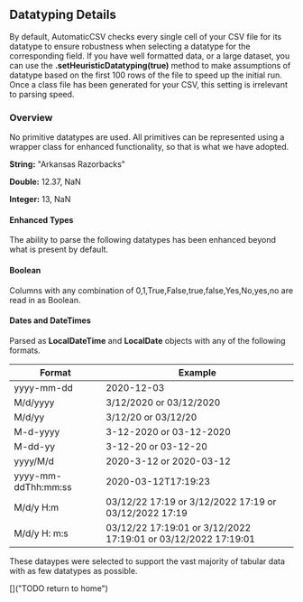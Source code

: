 ## Datatyping Details

By default, AutomaticCSV checks every single cell of your CSV file for its datatype to ensure robustness when selecting a datatype for the corresponding field. If you have well formatted data, or a large dataset, you can use the **.setHeuristicDatatyping(true)** method to make assumptions of datatype based on the first 100 rows of the file to speed up the initial run. Once a class file has been generated for your CSV, this setting is irrelevant to parsing speed.  
### Overview

No primitive datatypes are used. All primitives can be represented using a wrapper class for enhanced functionality, so that is what we have adopted. 

**String:** "Arkansas Razorbacks"

**Double:** 12.37, NaN

**Integer:** 13, NaN

#### Enhanced Types

The ability to parse the following datatypes has been enhanced beyond what is present by default. 

#### Boolean
Columns with any combination of 0,1,True,False,true,false,Yes,No,yes,no are read in as Boolean. 

#### Dates and DateTimes
Parsed as **LocalDateTime** and **LocalDate** objects with any of the following formats. 

| Format | Example |
| ------- | -------|
| yyyy-mm-dd | 2020-12-03 |
| M/d/yyyy   | 3/12/2020 or 03/12/2020 |
| M/d/yy     | 3/12/20 or 03/12/20 |
| M-d-yyyy   | 3-12-2020 or 03-12-2020 |
| M-dd-yy    | 3-12-20 or 03-12-20 |
| yyyy/M/d   | 2020-3-12 or 2020-03-12 |
| yyyy-mm-ddThh:mm:ss | 2020-03-12T17:19:23 |
| M/d/y H:m | 03/12/22 17:19 or 3/12/2022 17:19 or 03/12/2022 17:19 |
| M/d/y H: m:s | 03/12/22 17:19:01 or 3/12/2022 17:19:01 or 03/12/2022 17:19:01 |


These dataypes were selected to support the vast majority of tabular data with as few datatypes as possible. 

[]("TODO return to home")
